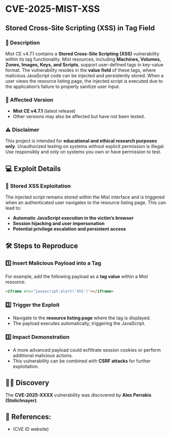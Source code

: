 # CVE-2025-MIST-XSS  
## Stored Cross-Site Scripting (XSS) in Tag Field

### 📜 Description
Mist CE v4.7.1 contains a **Stored Cross-Site Scripting (XSS)** vulnerability within its tag functionality. Mist resources, including **Machines, Volumes, Zones, Images, Keys, and Scripts**, support user-defined tags in key-value format. The vulnerability resides in the **value field** of these tags, where malicious JavaScript code can be injected and persistently stored. When a user views the resource listing page, the injected script is executed due to the application’s failure to properly sanitize user input.

### 📌 Affected Version
- **Mist CE v4.7.1** (latest release)
- Other versions may also be affected but have not been tested.

### ⚠️ Disclaimer
This project is intended for **educational and ethical research purposes only**.
Unauthorized testing on systems without explicit permission is illegal.
Use responsibly and only on systems you own or have permission to test.

## 💻 Exploit Details

### 🔹 **Stored XSS Exploitation**
The injected script remains stored within the Mist interface and is triggered when an authenticated user navigates to the resource listing page. This can lead to:
- **Automatic JavaScript execution in the victim’s browser**
- **Session hijacking and user impersonation**
- **Potential privilege escalation and persistent access**

## 🛠️ Steps to Reproduce

### 1️⃣ Insert Malicious Payload into a Tag
For example, add the following payload as a **tag value** within a Mist resource:
```html
<iframe src="javascript:alert('XSS')"></iframe>
```

### 2️⃣ Trigger the Exploit
- Navigate to the **resource listing page** where the tag is displayed.
- The payload executes automatically, triggering the JavaScript.

### 3️⃣ Impact Demonstration
- A more advanced payload could exfiltrate session cookies or perform additional malicious actions.
- This vulnerability can be combined with **CSRF attacks** for further exploitation.

## 🧑‍💻 Discovery
The **CVE-2025-XXXX** vulnerability was discovered by **Alex Perrakis (Stolichnayer)**.

## 🔗 **References:**
- (CVE ID website)

